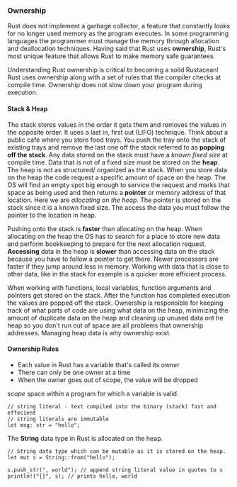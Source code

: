 ### Ownership
Rust does not implement a garbage collector, a feature that constantly 
looks for no longer used memory as the program executes. In some programming
languages the programmer must manage the memory through allocation and deallocation
techniques. Having said that Rust uses **ownership**, Rust's most unique feature
that allows Rust to make memory safe guarantees.

Understanding Rust ownership is critical to becoming a solid Rustacean! Rust
uses ownership along with a set of rules that the compiler checks at compile time.
Ownership does not slow down your program during execution.

#### Stack & Heap
The stack stores values in the order it gets them and removes the values in the
opposite order. It uses a last in, first out (LIFO) technique. Think about a public
cafe where you store food trays. You push the tray onto the stack of existing trays
and remove the last one off the stack referred to as **popping off the stack**. Any
data stored on the stack must have a *known fixed size* at compile time. Data that is
not of a fixed size must be stored on the **heap**. The heap is not as structured/
organized as the stack. When you store data on the heap the code request a specific
amount of space on the heap. The OS will find an empty spot big enough to service 
the request and marks that space as being used and then returns a **pointer** or
memory address of that location. Here we are *allocating on the heap*. The pointer
is stored on the stack since it is a known fixed size. The access the data you must
follow the pointer to the location in heap.

Pushing onto the stack is **faster** than allocating on the heap. When allocating on the
heap the OS has to search for a place to store new data and perform bookkeeping to prepare
for the next allocation request. **Accessing** data in the heap is **slower** than 
accessing data on the stack because you have to follow a pointer to get there. 
Newer processors are faster if they jump around less in memory. Working with data
that is close to other data, like in the stack for example is a quicker more efficient
process.

When working with functions, local variables, function arguments and pointers get stored
on the stack. After the function has completed execution the values are popped off the
stack. Ownership is responsible for keeping track of what parts of code are using what
data on the heap, minimizing the amount of duplicate data on the heap and cleaning up
unused data ont he heap so you don't run out of space are all problems that ownership
addresses. Managing heap data is why ownership exist.

#### Ownership Rules
* Each value in Rust has a variable that's called its *owner*
* There can only be one owner at a time
* When the owner goes out of scope, the value will be dropped

*scope* space within a program for which a variable is valid.
```
// string literal - text compiled into the binary (stack) fast and effecient
// string literals are immutable
let msg: str = "hello";
```

The **String** data type in Rust is allocated on the heap.
```
// String data type which can be mutable as it is stored on the heap.
let mut s = String::from("hello");

s.push_str(", world"); // append string literal value in quotes to s
println!("{}", s); // prints hello, world
```
